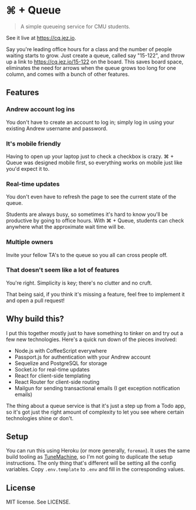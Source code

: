 # ⌘ + Queue

> A simple queueing service for CMU students.

See it live at <https://cq.jez.io>.

Say you're leading office hours for a class and the number of people waiting
starts to grow. Just create a queue, called say "15-122", and throw up a link to
https://cq.jez.io/15-122 on the board. This saves board space, eliminates the
need for arrows when the queue grows too long for one column, and comes with a
bunch of other features.

## Features

### Andrew account log ins

You don't have to create an account to log in; simply log in using your existing
Andrew username and password.

### It's mobile friendly

Having to open up your laptop just to check a checkbox is crazy. ⌘ + Queue was
designed mobile first, so everything works on mobile just like you'd expect it
to.

### Real-time updates

You don't even have to refresh the page to see the current state of the queue.

Students are always busy, so sometimes it's hard to know you'll be productive by
going to office hours. With ⌘ + Queue, students can check anywhere what the
approximate wait time will be.

### Multiple owners

Invite your fellow TA's to the queue so you all can cross people off.

### That doesn't seem like a lot of features

You're right. Simplicity is key; there's no clutter and no cruft.

That being said, if you think it's missing a feature, feel free to implement it
and open a pull request!


## Why build this?

I put this together mostly just to have something to tinker on and try out a few
new technologies. Here's a quick run down of the pieces involved:

- Node.js with CoffeeScript everywhere
- Passport.js for authentication with your Andrew account
- Sequelize and PostgreSQL for storage
- Socket.io for real-time updates
- React for client-side templating
- React Router for client-side routing
- Mailgun for sending transactional emails (I get exception notification emails)

The thing about a queue service is that it's just a step up from a Todo app, so
it's got just the right amount of complexity to let you see where certain
technologies shine or don't.

## Setup

You can run this using Heroku (or more generally, `foreman`). It uses the same
build tooling as [TuneMachine][tm], so I'm not going to duplicate the setup
instructions. The only thing that's different will be setting all the config
variables. Copy `.env.template` to `.env` and fill in the corresponding values.

## License

MIT license. See LICENSE.

[tm]: https://github.com/jez/tunemachine

